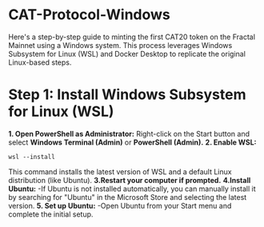 # CAT-Protocol-Windows
Here's a step-by-step guide to minting the first CAT20 token on the Fractal Mainnet using a Windows system. This process leverages Windows Subsystem for Linux (WSL) and Docker Desktop to replicate the original Linux-based steps.
# Step 1: Install Windows Subsystem for Linux (WSL)
**1. Open PowerShell as Administrator:**
Right-click on the Start button and select **Windows Terminal (Admin)** or **PowerShell (Admin).**
**2. Enable WSL:**
```
wsl --install
```
This command installs the latest version of WSL and a default Linux distribution (like Ubuntu).
**3.Restart your computer if prompted.**
**4.Install Ubuntu:**
-If Ubuntu is not installed automatically, you can manually install it by searching for "Ubuntu" in the Microsoft Store and selecting the latest version.
**5. Set up Ubuntu:**
-Open Ubuntu from your Start menu and complete the initial setup.

